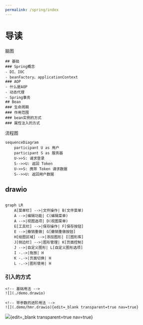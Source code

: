 ```yaml
---
permalink: /spring/index
---
```


# 导读

脑图

```markmap
## 基础
### Spring概念
- DI、IOC
- beanFactory、applicationContext
### AOP
- 什么是AOP
- 动态代理
- Spring事务
## Bean
### 生命周期
### 作用范围
### bean实例的方式
### 属性注入的方式 
```


流程图

```mermaid
sequenceDiagram
    participant U as 用户
    participant S as 服务器
    U->>S: 请求登录
    S-->>U: 返回 Token
    U->>S: 携带 Token 请求数据
    S-->>U: 返回用户数据
```

## drawio

```mermaid

graph LR
    A[菜单栏] -->|文件操作| B(文件菜单)
    A -->|编辑功能| C(编辑菜单)
    A -->|视图选项| D(视图菜单)
    E[工具栏] -->|保存操作| F[保存按钮]
    E -->|撤销重做| G[撤销重做按钮]
    H[绘图区域] -->|添加图形| I[图形库]
    J[侧边栏] -->|图形管理| K[页面控制]
    J -->|自定义图形| L[自定义图形选项]
    I -.->|拖放| H
    K -.->|页面切换| H
    L -.->|图形使用| H

```

### 引入的方式

```
<!-- 基础用法 -->
![](./demo.drawio)

<!-- 带参数的进阶用法 -->
![](.demo/hmr.drawio){edit=_blank transparent=true nav=true}

```

![](./demo.drawio){edit=_blank transparent=true nav=true}